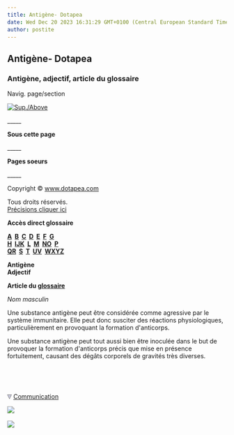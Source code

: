 ```yaml
---
title: Antigène- Dotapea
date: Wed Dec 20 2023 16:31:29 GMT+0100 (Central European Standard Time)
author: postite
---
```


## Antigène- Dotapea
### Antigène, adjectif, article du glossaire
 Navig. page/section

[![Sup./Above](_derived/up_cmp_themenoir010_up.gif)](a.html)

\_\_\_\_\_

**Sous cette page**

\_\_\_\_\_

**Pages soeurs**

\_\_\_\_\_

Copyright © www.dotapea.com

Tous droits réservés.  
[Précisions cliquer ici](droitscopie.html)

**Accès direct glossaire**

**[A](a.html)  [B](b.html)  [C](c.html)  [D](d.html)  [E](e.html)  [F](f.html)  [G](g.html)  
[H](h.html)  [IJK](ijk.html)  [L](l.html)  [M](m.html)  [NO](no.html)  [P](p.html)  
[QR](qr.html)  [S](s.html)  [T](t.html)  [UV](uv.html)  [WXYZ](wxyz.html)**

**Antigène  
Adjectif**

**Article du [glossaire](glossaire.html)**

_Nom masculin_

Une substance antigène peut être considérée comme agressive par le système immunitaire. Elle peut donc susciter des réactions physiologiques, particulièrement en provoquant la formation d'anticorps.

Une substance antigène peut tout aussi bien être inoculée dans le but de provoquer la formation d'anticorps précis que mise en présence fortuitement, causant des dégâts corporels de gravités très diverses.



 

 ![](images/transparent122x1.gif)

![](images/flechebas.gif) [Communication](http://www.artrealite.com/annonceurs.htm) 

[![](https://cbonvin.fr/sites/regie.artrealite.com/visuels/campagne1.png)](index-2.html#20131014)

![](https://cbonvin.fr/sites/regie.artrealite.com/visuels/campagne2.png)